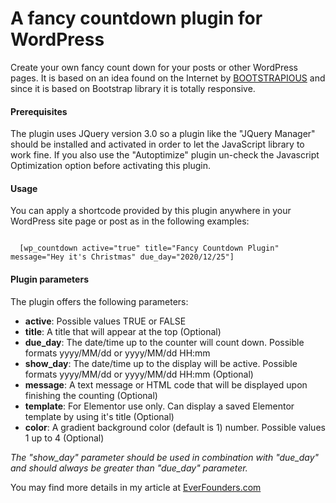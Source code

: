 # A fancy countdown plugin for WordPress

Create your own fancy count down for your posts or other WordPress pages. It is based on an idea found on the Internet by <a href="https://bootstrapious.com/p/bootstrap-countdown" target="_blank">BOOTSTRAPIOUS</a> and since it is based on Bootstrap library it is totally responsive.

<h4>Prerequisites</h4>

The plugin uses JQuery version 3.0 so a plugin like the "JQuery Manager" should be installed and activated in order to let the JavaScript library to work fine. If you also use the "Autoptimize" plugin un-check the Javascript Optimization option before activating this plugin.

<h4>Usage</h4>

You can apply a shortcode provided by this plugin anywhere in your WordPress site page or post as in the following examples:

<code>
  [wp_countdown active="true" title="Fancy Countdown Plugin" message="Hey it's Christmas" due_day="2020/12/25"]
</code>

<h4>Plugin parameters</h4>

The plugin offers the following parameters:
<ul>
  <li><strong>active</strong>: Possible values TRUE or FALSE</li>
  <li><strong>title</strong>: A title that will appear at the top (Optional)</li>
  <li><strong>due_day</strong>: The date/time up to the counter will count down. Possible formats yyyy/MM/dd or yyyy/MM/dd HH:mm</li>
  <li><strong>show_day</strong>: The date/time up to the display will be active. Possible formats yyyy/MM/dd or yyyy/MM/dd HH:mm (Optional)</li>
  <li><strong>message</strong>: A text message or HTML code that will be displayed upon finishing the counting (Optional)</li>
  <li><strong>template</strong>: For Elementor use only. Can display a saved Elementor template by using it's title (Optional)</li>
  <li><strong>color</strong>: A gradient background color (default is 1) number. Possible values 1 up to 4 (Optional)</li>
</ul>

<i>The "show_day" parameter should be used in combination with "due_day" and should always be greater than "due_day" parameter.</i>

You may find more details in my article at <a href="https://everfounders.com/x6sl" target="_blank">EverFounders.com</a>

